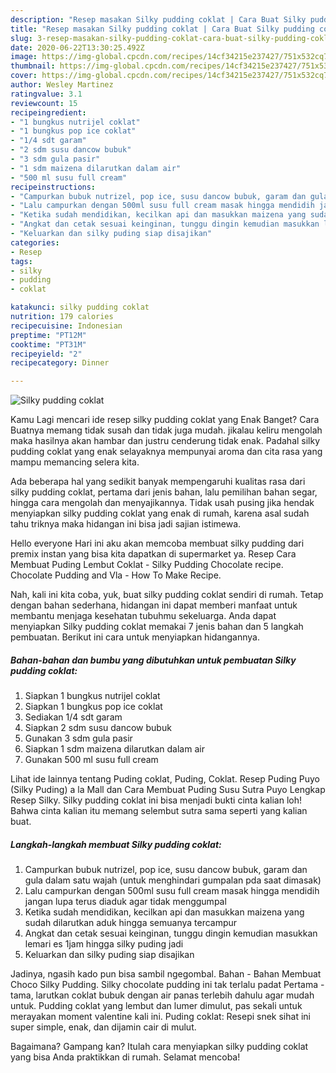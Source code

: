 ```yaml
---
description: "Resep masakan Silky pudding coklat | Cara Buat Silky pudding coklat Yang Enak Dan Lezat"
title: "Resep masakan Silky pudding coklat | Cara Buat Silky pudding coklat Yang Enak Dan Lezat"
slug: 3-resep-masakan-silky-pudding-coklat-cara-buat-silky-pudding-coklat-yang-enak-dan-lezat
date: 2020-06-22T13:30:25.492Z
image: https://img-global.cpcdn.com/recipes/14cf34215e237427/751x532cq70/silky-pudding-coklat-foto-resep-utama.jpg
thumbnail: https://img-global.cpcdn.com/recipes/14cf34215e237427/751x532cq70/silky-pudding-coklat-foto-resep-utama.jpg
cover: https://img-global.cpcdn.com/recipes/14cf34215e237427/751x532cq70/silky-pudding-coklat-foto-resep-utama.jpg
author: Wesley Martinez
ratingvalue: 3.1
reviewcount: 15
recipeingredient:
- "1 bungkus nutrijel coklat"
- "1 bungkus pop ice coklat"
- "1/4 sdt garam"
- "2 sdm susu dancow bubuk"
- "3 sdm gula pasir"
- "1 sdm maizena dilarutkan dalam air"
- "500 ml susu full cream"
recipeinstructions:
- "Campurkan bubuk nutrizel, pop ice, susu dancow bubuk, garam dan gula dalam satu wajah (untuk menghindari gumpalan pda saat dimasak)"
- "Lalu campurkan dengan 500ml susu full cream masak hingga mendidih jangan lupa terus diaduk agar tidak menggumpal"
- "Ketika sudah mendidikan, kecilkan api dan masukkan maizena yang sudah dilarutkan aduk hingga semuanya tercampur"
- "Angkat dan cetak sesuai keinginan, tunggu dingin kemudian masukkan lemari es 1jam hingga silky puding jadi"
- "Keluarkan dan silky puding siap disajikan"
categories:
- Resep
tags:
- silky
- pudding
- coklat

katakunci: silky pudding coklat 
nutrition: 179 calories
recipecuisine: Indonesian
preptime: "PT12M"
cooktime: "PT31M"
recipeyield: "2"
recipecategory: Dinner

---
```



![Silky pudding coklat](https://img-global.cpcdn.com/recipes/14cf34215e237427/751x532cq70/silky-pudding-coklat-foto-resep-utama.jpg)

Kamu Lagi mencari ide resep silky pudding coklat yang Enak Banget? Cara Buatnya memang tidak susah dan tidak juga mudah. jikalau keliru mengolah maka hasilnya akan hambar dan justru cenderung tidak enak. Padahal silky pudding coklat yang enak selayaknya mempunyai aroma dan cita rasa yang mampu memancing selera kita.

Ada beberapa hal yang sedikit banyak mempengaruhi kualitas rasa dari silky pudding coklat, pertama dari jenis bahan, lalu pemilihan bahan segar, hingga cara mengolah dan menyajikannya. Tidak usah pusing jika hendak menyiapkan silky pudding coklat yang enak di rumah, karena asal sudah tahu triknya maka hidangan ini bisa jadi sajian istimewa.

Hello everyone Hari ini aku akan memcoba membuat silky pudding dari premix instan yang bisa kita dapatkan di supermarket ya. Resep Cara Membuat Puding Lembut Coklat - Silky Pudding Chocolate recipe. Chocolate Pudding and Vla - How To Make Recipe.


Nah, kali ini kita coba, yuk, buat silky pudding coklat sendiri di rumah. Tetap dengan bahan sederhana, hidangan ini dapat memberi manfaat untuk membantu menjaga kesehatan tubuhmu sekeluarga. Anda dapat menyiapkan Silky pudding coklat memakai 7 jenis bahan dan 5 langkah pembuatan. Berikut ini cara untuk menyiapkan hidangannya.

<!--inarticleads1-->

##### Bahan-bahan dan bumbu yang dibutuhkan untuk pembuatan Silky pudding coklat:

1. Siapkan 1 bungkus nutrijel coklat
1. Siapkan 1 bungkus pop ice coklat
1. Sediakan 1/4 sdt garam
1. Siapkan 2 sdm susu dancow bubuk
1. Gunakan 3 sdm gula pasir
1. Siapkan 1 sdm maizena dilarutkan dalam air
1. Gunakan 500 ml susu full cream


Lihat ide lainnya tentang Puding coklat, Puding, Coklat. Resep Puding Puyo (Silky Puding) a la Mall dan Cara Membuat Puding Susu Sutra Puyo Lengkap Resep Silky. Silky pudding coklat ini bisa menjadi bukti cinta kalian loh! Bahwa cinta kalian itu memang selembut sutra sama seperti yang kalian buat. 

<!--inarticleads2-->

##### Langkah-langkah membuat Silky pudding coklat:

1. Campurkan bubuk nutrizel, pop ice, susu dancow bubuk, garam dan gula dalam satu wajah (untuk menghindari gumpalan pda saat dimasak)
1. Lalu campurkan dengan 500ml susu full cream masak hingga mendidih jangan lupa terus diaduk agar tidak menggumpal
1. Ketika sudah mendidikan, kecilkan api dan masukkan maizena yang sudah dilarutkan aduk hingga semuanya tercampur
1. Angkat dan cetak sesuai keinginan, tunggu dingin kemudian masukkan lemari es 1jam hingga silky puding jadi
1. Keluarkan dan silky puding siap disajikan


Jadinya, ngasih kado pun bisa sambil ngegombal. Bahan - Bahan Membuat Choco Silky Pudding. Silky chocolate pudding ini tak terlalu padat Pertama - tama, larutkan coklat bubuk dengan air panas terlebih dahulu agar mudah untuk. Pudding coklat yang lembut dan lumer dimulut, pas sekali untuk merayakan moment valentine kali ini. Puding coklat: Resepi snek sihat ini super simple, enak, dan dijamin cair di mulut. 

Bagaimana? Gampang kan? Itulah cara menyiapkan silky pudding coklat yang bisa Anda praktikkan di rumah. Selamat mencoba!
